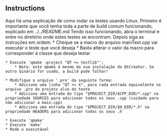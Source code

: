 ## Instructions

Aqui há uma explicação de como rodar os testes usando Linux. Primeiro é importante que você tenha toda a parte de build comum funcionando, explicado em ../../README.md
Tendo isso funcionando, abra o terminal e entre no diretório onde estes testes se encontram. Depois siga as instruções em ordem:
	* Cheque se a macro do arquivo mainText.cpp vai executar o teste que você deseja
		* Basta alterar o valor da macro para corresponder à classe que deseja testar

	* Execute 'qmake -project "QT += testlib"';
		* Nota: este qmake é mesmo da sua instalação do QtCreator. Se outro binário for usado, a build pode falhar!

	* Modifique o arquivo '.pro' da seguinte forma:
		* Adicione uma linha "QT += X", para cada entrada equivalente no arquivo .pro do projeto alvo do teste
		* Adiciona uma entrada do tipo "$PROJECT_DIR/$CPP_DIR/*.cpp" na propriedade SOURCES para adicionar todos os seus .cpp (cuidado para não adicionar a main.cpp)
		* Adiciona uma entrada do tipo "$PROJECT_DIR/$H_DIR/*.h" na propriedade HEADERS para adicionar todos os seus .h

	* Execute 'qmake'
	* Execute 'make'
	* Rode o executável
